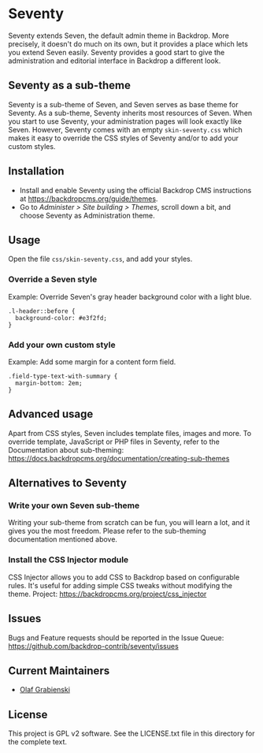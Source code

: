 Seventy
=======

Seventy extends Seven, the default admin theme in Backdrop. More precisely, it
doesn't do much on its own, but it provides a place which lets you extend Seven
easily. Seventy provides a good start to give the administration and editorial
interface in Backdrop a different look.

Seventy as a sub-theme
----------------------

Seventy is a sub-theme of Seven, and Seven serves as base theme for Seventy.
As a sub-theme, Seventy inherits most resources of Seven. When you start to use
Seventy, your administration pages will look exactly like Seven. However,
Seventy comes with an empty `skin-seventy.css` which makes it easy to override
the CSS styles of Seventy and/or to add your custom styles.

Installation
------------

- Install and enable Seventy using the official Backdrop CMS instructions at
https://backdropcms.org/guide/themes.
- Go to *Administer > Site building > Themes*, scroll down a bit, and choose
Seventy as Administration theme.

Usage
-----

Open the file `css/skin-seventy.css`, and add your styles.

### Override a Seven style
Example: Override Seven's gray header background color with a light blue.

```
.l-header::before {
  background-color: #e3f2fd;
}
```

### Add your own custom style
Example: Add some margin for a content form field.

```
.field-type-text-with-summary {
  margin-bottom: 2em;
}
```

Advanced usage
--------------

Apart from CSS styles, Seven includes template files, images and more. To
override template, JavaScript or PHP files in Seventy, refer to the Documentation
about sub-theming: https://docs.backdropcms.org/documentation/creating-sub-themes

Alternatives to Seventy
-----------------------

### Write your own Seven sub-theme

Writing your sub-theme from scratch can be fun, you will learn a lot, and it
gives you the most freedom. Please refer to the sub-theming documentation
mentioned above.

### Install the CSS Injector module
CSS Injector allows you to add CSS to Backdrop based on configurable rules.
It's useful for adding simple CSS tweaks without modifying the theme.
Project: https://backdropcms.org/project/css_injector

Issues
------

Bugs and Feature requests should be reported in the Issue Queue:
https://github.com/backdrop-contrib/seventy/issues

Current Maintainers
-------------------

- [Olaf Grabienski](https://github.com/olafgrabienski)

License
-------

This project is GPL v2 software.
See the LICENSE.txt file in this directory for the complete text.
